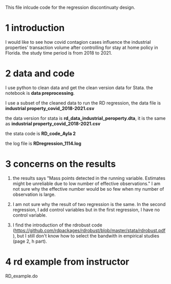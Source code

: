 This file inlcude code for the regression discontinuaty design.

1 introduction
==

I would like to see how covid contagion cases influence the industrial properties' transaction volume after controlling for stay at home policy in Florida. the study time period is from 2018 to 2021.

2 data and code
==
I use python to clean data and get the clean version data for Stata. the notebook is **data preprocessing**.

I use a subset of the cleaned data to run the RD regression, the data file is **industrial property_covid_2018-2021.csv**

the data version for stata is **rd_data_industrial_peroperty.dta**, it is the same as **industrial property_covid_2018-2021.csv**

the stata code is **RD_code_Ayla 2**

the log file is **RDregression_1114.log**

3 concerns on the results
==

1) the results says "Mass points detected in the running variable. Estimates might be unreliable due to low number of effective observations." I am not sure why the effective number would be so few when my number of observation is large.

2) I am not sure why the result of two regression is the same. In the second regression,  I add control variables but in the first regression, I have no control variable. 

3) I find the introduction of the rdrobust code (https://github.com/rdpackages/rdrobust/blob/master/stata/rdrobust.pdf), but I still don't know how to select the bandwith in empirical studies (page 2, h part).


4 rd example from instructor
==

RD_example.do

